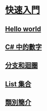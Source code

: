 # [快速入門](index.md)
## [Hello world](hello-world.yml)
## [C# 中的數字](numbers-in-csharp.yml)
## [分支和迴圈](branches-and-loops.yml)
## [List 集合](list-collection.yml)
## [類別簡介](introduction-to-classes.md)
